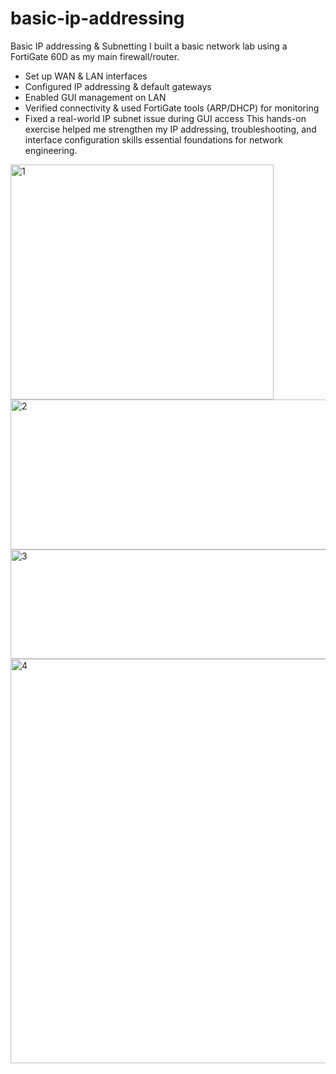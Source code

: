 # basic-ip-addressing
Basic IP addressing &amp; Subnetting
I built a basic network lab using a FortiGate 60D as my main firewall/router.  
- Set up WAN & LAN interfaces
- Configured IP addressing & default gateways
- Enabled GUI management on LAN
- Verified connectivity & used FortiGate tools (ARP/DHCP) for monitoring
- Fixed a real-world IP subnet issue during GUI access
This hands-on exercise helped me strengthen my IP addressing, troubleshooting, and interface configuration skills essential foundations for network engineering.
<img width="421" height="376" alt="1" src="https://github.com/user-attachments/assets/97f0b0cc-6bbf-4616-9884-0d875c45b8af" />
<img width="543" height="240" alt="2" src="https://github.com/user-attachments/assets/d5760682-e0a7-4c71-aee9-91494ad38c1e" />
<img width="559" height="175" alt="3" src="https://github.com/user-attachments/assets/c1724b24-81bd-4a3c-971f-4c1892db0fb9" />
<img width="1608" height="647" alt="4" src="https://github.com/user-attachments/assets/b673a925-94bc-4e03-974e-4ff2bcc1d743" />
